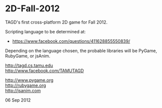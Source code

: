 2D-Fall-2012
============

TAGD's first cross-platform 2D game for Fall 2012.   

Scripting language to be determined at:
* https://www.facebook.com/questions/411628855550839/  

Depending on the language chosen, the probable libraries will be PyGame, RubyGame, or jsAnim.  
  
  
http://tagd.cs.tamu.edu  
http://www.facebook.com/TAMUTAGD  
  
http://www.pygame.org  
http://rubygame.org  
http://jsanim.com  
  
  
  
06 Sep 2012